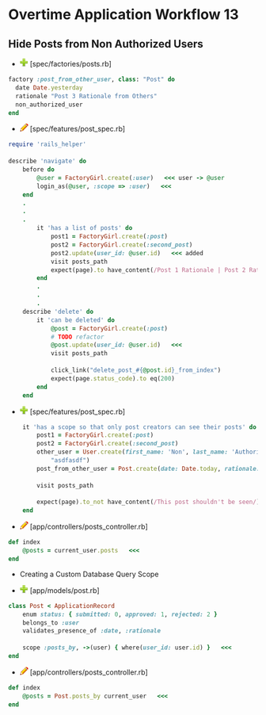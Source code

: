 # Overtime Application Workflow 13

## Hide Posts from Non Authorized Users

- ![add](plus.png) [spec/factories/posts.rb]
```rb
factory :post_from_other_user, class: "Post" do
  date Date.yesterday
  rationale "Post 3 Rationale from Others"
  non_authorized_user
end
```

- ![edit](edit.png) [spec/features/post_spec.rb]
```rb
require 'rails_helper'

describe 'navigate' do
	before do
		@user = FactoryGirl.create(:user)   <<< user -> @user
		login_as(@user, :scope => :user)   <<< 
	end
	.
	.
	.
		it 'has a list of posts' do
			post1 = FactoryGirl.create(:post)
			post2 = FactoryGirl.create(:second_post)
			post2.update(user_id: @user.id)   <<< added
			visit posts_path
			expect(page).to have_content(/Post 1 Rationale | Post 2 Rationale/)
		end
		.
		.
		.
	describe 'delete' do
		it 'can be deleted' do
			@post = FactoryGirl.create(:post)
			# TODO refactor
			@post.update(user_id: @user.id)   <<<
			visit posts_path

			click_link("delete_post_#{@post.id}_from_index")
			expect(page.status_code).to eq(200)
		end
	end
```

- ![add](plus.png) [spec/features/post_spec.rb]
```rb
	it 'has a scope so that only post creators can see their posts' do
		post1 = FactoryGirl.create(:post)
		post2 = FactoryGirl.create(:second_post)
		other_user = User.create(first_name: 'Non', last_name: 'Authorized', email: "nonauth@example.com", password: "asdfasdf", password_confirmation: 
			"asdfasdf")
		post_from_other_user = Post.create(date: Date.today, rationale: "This post shouldn't be seen", user_id: other_user.id)
		
		visit posts_path
		
		expect(page).to_not have_content(/This post shouldn't be seen/)
	end
```
- ![edit](edit.png) [app/controllers/posts_controller.rb]
```rb
def index
	@posts = current_user.posts   <<<
end
```

- Creating a Custom Database Query Scope

- ![add](plus.png) [app/models/post.rb]
```rb
class Post < ApplicationRecord
	enum status: { submitted: 0, approved: 1, rejected: 2 }
	belongs_to :user
	validates_presence_of :date, :rationale

	scope :posts_by, ->(user) { where(user_id: user.id) }   <<<
end
```

- ![edit](edit.png) [app/controllers/posts_controller.rb]
```rb
def index
	@posts = Post.posts_by current_user   <<<
end
```